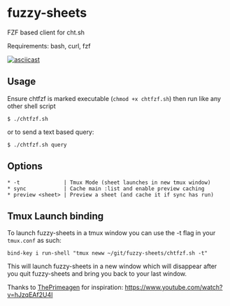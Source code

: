 # fuzzy-sheets
FZF based client for cht.sh

Requirements: bash, curl, fzf

[![asciicast](https://asciinema.org/a/438252.svg)](https://asciinema.org/a/438252)

## Usage
Ensure chtfzf is marked executable (`chmod +x chtfzf.sh`) then run like any other shell script

    $ ./chtfzf.sh
    
or to send a text based query:

    $ ./chtfzf.sh query

## Options
    * -t              | Tmux Mode (sheet launches in new tmux window)
    * sync            | Cache main :list and enable preview caching
    * preview <sheet> | Preview a sheet (and cache it if sync has run)

## Tmux Launch binding
To launch fuzzy-sheets in a tmux window you can use the -t flag in your `tmux.conf` as such:

    bind-key i run-shell "tmux neww ~/git/fuzzy-sheets/chtfzf.sh -t"

This will launch fuzzy-sheets in a new window which will disappear after you quit fuzzy-sheets and bring you back to your last window.

Thanks to [ThePrimeagen](https://github.com/ThePrimeagen) for inspiration: https://www.youtube.com/watch?v=hJzqEAf2U4I
